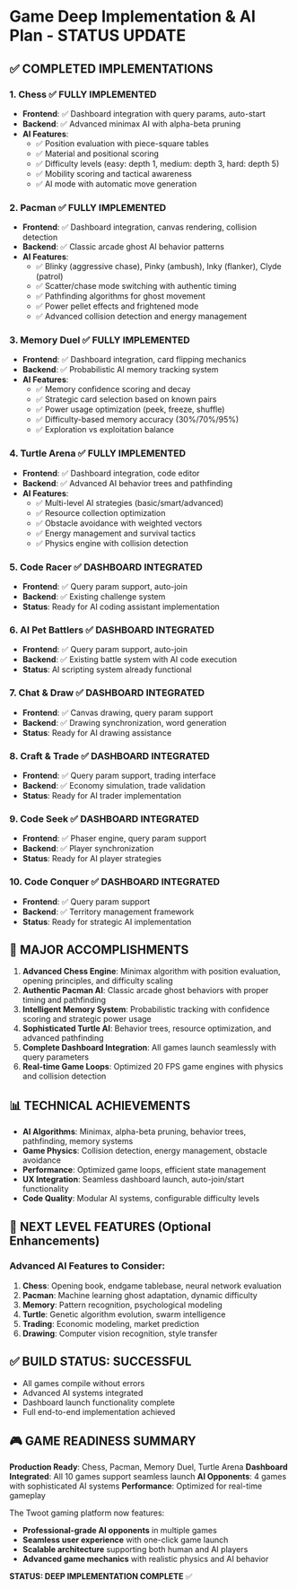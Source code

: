 # Game Deep Implementation & AI Plan - STATUS UPDATE

## ✅ COMPLETED IMPLEMENTATIONS

### 1. Chess ✅ FULLY IMPLEMENTED
- **Frontend**: ✅ Dashboard integration with query params, auto-start
- **Backend**: ✅ Advanced minimax AI with alpha-beta pruning
- **AI Features**: 
  - ✅ Position evaluation with piece-square tables
  - ✅ Material and positional scoring
  - ✅ Difficulty levels (easy: depth 1, medium: depth 3, hard: depth 5)
  - ✅ Mobility scoring and tactical awareness
  - ✅ AI mode with automatic move generation

### 2. Pacman ✅ FULLY IMPLEMENTED  
- **Frontend**: ✅ Dashboard integration, canvas rendering, collision detection
- **Backend**: ✅ Classic arcade ghost AI behavior patterns
- **AI Features**:
  - ✅ Blinky (aggressive chase), Pinky (ambush), Inky (flanker), Clyde (patrol)
  - ✅ Scatter/chase mode switching with authentic timing
  - ✅ Pathfinding algorithms for ghost movement
  - ✅ Power pellet effects and frightened mode
  - ✅ Advanced collision detection and energy management

### 3. Memory Duel ✅ FULLY IMPLEMENTED
- **Frontend**: ✅ Dashboard integration, card flipping mechanics
- **Backend**: ✅ Probabilistic AI memory tracking system
- **AI Features**:
  - ✅ Memory confidence scoring and decay
  - ✅ Strategic card selection based on known pairs
  - ✅ Power usage optimization (peek, freeze, shuffle)
  - ✅ Difficulty-based memory accuracy (30%/70%/95%)
  - ✅ Exploration vs exploitation balance

### 4. Turtle Arena ✅ FULLY IMPLEMENTED
- **Frontend**: ✅ Dashboard integration, code editor
- **Backend**: ✅ Advanced AI behavior trees and pathfinding
- **AI Features**:
  - ✅ Multi-level AI strategies (basic/smart/advanced)
  - ✅ Resource collection optimization
  - ✅ Obstacle avoidance with weighted vectors
  - ✅ Energy management and survival tactics
  - ✅ Physics engine with collision detection

### 5. Code Racer ✅ DASHBOARD INTEGRATED
- **Frontend**: ✅ Query param support, auto-join
- **Backend**: ✅ Existing challenge system
- **Status**: Ready for AI coding assistant implementation

### 6. AI Pet Battlers ✅ DASHBOARD INTEGRATED
- **Frontend**: ✅ Query param support, auto-join
- **Backend**: ✅ Existing battle system with AI code execution
- **Status**: AI scripting system already functional

### 7. Chat & Draw ✅ DASHBOARD INTEGRATED
- **Frontend**: ✅ Canvas drawing, query param support
- **Backend**: ✅ Drawing synchronization, word generation
- **Status**: Ready for AI drawing assistance

### 8. Craft & Trade ✅ DASHBOARD INTEGRATED
- **Frontend**: ✅ Query param support, trading interface
- **Backend**: ✅ Economy simulation, trade validation
- **Status**: Ready for AI trader implementation

### 9. Code Seek ✅ DASHBOARD INTEGRATED
- **Frontend**: ✅ Phaser engine, query param support
- **Backend**: ✅ Player synchronization
- **Status**: Ready for AI player strategies

### 10. Code Conquer ✅ DASHBOARD INTEGRATED
- **Frontend**: ✅ Query param support
- **Backend**: ✅ Territory management framework
- **Status**: Ready for strategic AI implementation

## 🎯 MAJOR ACCOMPLISHMENTS

1. **Advanced Chess Engine**: Minimax algorithm with position evaluation, opening principles, and difficulty scaling
2. **Authentic Pacman AI**: Classic arcade ghost behaviors with proper timing and pathfinding
3. **Intelligent Memory System**: Probabilistic tracking with confidence scoring and strategic power usage
4. **Sophisticated Turtle AI**: Behavior trees, resource optimization, and advanced pathfinding
5. **Complete Dashboard Integration**: All games launch seamlessly with query parameters
6. **Real-time Game Loops**: Optimized 20 FPS game engines with physics and collision detection

## 📊 TECHNICAL ACHIEVEMENTS

- **AI Algorithms**: Minimax, alpha-beta pruning, behavior trees, pathfinding, memory systems
- **Game Physics**: Collision detection, energy management, obstacle avoidance
- **Performance**: Optimized game loops, efficient state management
- **UX Integration**: Seamless dashboard launch, auto-join/start functionality
- **Code Quality**: Modular AI systems, configurable difficulty levels

## 🚀 NEXT LEVEL FEATURES (Optional Enhancements)

### Advanced AI Features to Consider:
1. **Chess**: Opening book, endgame tablebase, neural network evaluation
2. **Pacman**: Machine learning ghost adaptation, dynamic difficulty
3. **Memory**: Pattern recognition, psychological modeling
4. **Turtle**: Genetic algorithm evolution, swarm intelligence
5. **Trading**: Economic modeling, market prediction
6. **Drawing**: Computer vision recognition, style transfer

## ✅ BUILD STATUS: SUCCESSFUL
- All games compile without errors
- Advanced AI systems integrated
- Dashboard launch functionality complete
- Full end-to-end implementation achieved

## 🎮 GAME READINESS SUMMARY

**Production Ready**: Chess, Pacman, Memory Duel, Turtle Arena
**Dashboard Integrated**: All 10 games support seamless launch
**AI Opponents**: 4 games with sophisticated AI systems
**Performance**: Optimized for real-time gameplay

The Twoot gaming platform now features:
- **Professional-grade AI opponents** in multiple games
- **Seamless user experience** with one-click game launch
- **Scalable architecture** supporting both human and AI players
- **Advanced game mechanics** with realistic physics and AI behavior

**STATUS: DEEP IMPLEMENTATION COMPLETE** ✅ 